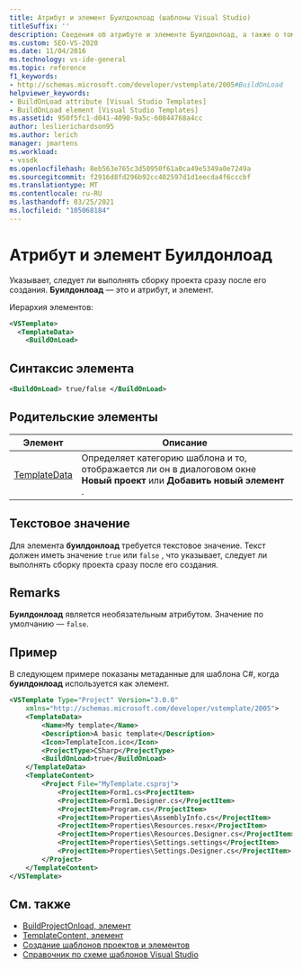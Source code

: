 ```yaml
---
title: Атрибут и элемент Буилдонлоад (шаблоны Visual Studio)
titleSuffix: ''
description: Сведения об атрибуте и элементе Буилдонлоад, а также о том, как он указывает, следует ли выполнять сборку проекта сразу после его создания.
ms.custom: SEO-VS-2020
ms.date: 11/04/2016
ms.technology: vs-ide-general
ms.topic: reference
f1_keywords:
- http://schemas.microsoft.com/developer/vstemplate/2005#BuildOnLoad
helpviewer_keywords:
- BuildOnLoad attribute [Visual Studio Templates]
- BuildOnLoad element [Visual Studio Templates]
ms.assetid: 950f5fc1-d041-4090-9a5c-60844768a4cc
author: leslierichardson95
ms.author: lerich
manager: jmartens
ms.workload:
- vssdk
ms.openlocfilehash: 8eb563e765c3d50950f61a0ca49e5349a0e7249a
ms.sourcegitcommit: f2916d8fd296b92cc402597d1d1eecda4f6cccbf
ms.translationtype: MT
ms.contentlocale: ru-RU
ms.lasthandoff: 03/25/2021
ms.locfileid: "105068184"
---
```

# <a name="buildonload-attribute-and-element"></a>Атрибут и элемент Буилдонлоад

Указывает, следует ли выполнять сборку проекта сразу после его создания. **Буилдонлоад** — это и атрибут, и элемент.

Иерархия элементов:

```xml
<VSTemplate>
  <TemplateData>
    <BuildOnLoad>
```

## <a name="element-syntax"></a>Синтаксис элемента

```xml
<BuildOnLoad> true/false </BuildOnLoad>
```

## <a name="parent-elements"></a>Родительские элементы

|Элемент|Описание|
|-------------|-----------------|
|[TemplateData](../extensibility/templatedata-element-visual-studio-templates.md)|Определяет категорию шаблона и то, отображается ли он в диалоговом окне **Новый проект** или **Добавить новый элемент** .|

## <a name="text-value"></a>Текстовое значение

Для элемента **буилдонлоад** требуется текстовое значение. Текст должен иметь значение `true` или `false` , что указывает, следует ли выполнять сборку проекта сразу после его создания.

## <a name="remarks"></a>Remarks

**Буилдонлоад** является необязательным атрибутом. Значение по умолчанию — `false`.

## <a name="example"></a>Пример

В следующем примере показаны метаданные для шаблона C#, когда **буилдонлоад** используется как элемент.

```xml
<VSTemplate Type="Project" Version="3.0.0"
    xmlns="http://schemas.microsoft.com/developer/vstemplate/2005">
    <TemplateData>
        <Name>My template</Name>
        <Description>A basic template</Description>
        <Icon>TemplateIcon.ico</Icon>
        <ProjectType>CSharp</ProjectType>
        <BuildOnLoad>true</BuildOnLoad>
    </TemplateData>
    <TemplateContent>
        <Project File="MyTemplate.csproj">
            <ProjectItem>Form1.cs<ProjectItem>
            <ProjectItem>Form1.Designer.cs</ProjectItem>
            <ProjectItem>Program.cs</ProjectItem>
            <ProjectItem>Properties\AssemblyInfo.cs</ProjectItem>
            <ProjectItem>Properties\Resources.resx</ProjectItem>
            <ProjectItem>Properties\Resources.Designer.cs</ProjectItem>
            <ProjectItem>Properties\Settings.settings</ProjectItem>
            <ProjectItem>Properties\Settings.Designer.cs</ProjectItem>
        </Project>
    </TemplateContent>
</VSTemplate>
```

## <a name="see-also"></a>См. также

- [BuildProjectOnload, элемент](buildprojectonload-element-visual-studio-templates.md)
- [TemplateContent, элемент](../extensibility/templatecontent-element-visual-studio-templates.md)
- [Создание шаблонов проектов и элементов](../ide/creating-project-and-item-templates.md)
- [Справочник по схеме шаблонов Visual Studio](../extensibility/visual-studio-template-schema-reference.md)
